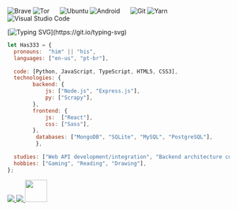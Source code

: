 ![Brave](https://img.shields.io/badge/Brave-FB542B?style=for-the-badge&logo=Brave&logoColor=white)
![Tor](https://img.shields.io/badge/Tor-7D4698?style=for-the-badge&logo=Tor-Browser&logoColor=white)
&nbsp;&nbsp;&nbsp;&nbsp;
![Ubuntu](https://img.shields.io/badge/Ubuntu-E95420?style=for-the-badge&logo=ubuntu&logoColor=white)
![Android](https://img.shields.io/badge/Android-3DDC84?style=for-the-badge&logo=android&logoColor=white)
&nbsp;&nbsp;&nbsp;&nbsp;
![Git](https://img.shields.io/badge/git-%23F05033.svg?style=for-the-badge&logo=git&logoColor=white)
![Yarn](https://img.shields.io/badge/yarn-%232C8EBB.svg?style=for-the-badge&logo=yarn&logoColor=white)
![Visual Studio Code](https://img.shields.io/badge/Visual%20Studio%20Code-0078d7.svg?style=for-the-badge&logo=visual-studio-code&logoColor=white)

[![Typing SVG](https://readme-typing-svg.herokuapp.com?font=Chakra+Petch&size=30&color=93D1FF&lines=~$+echo+'Hello+World!')](https://git.io/typing-svg)
```javascript
let Has333 = {
  pronouns:  "him" || "his",
  languages: ["en-us", "pt-br"],
  
  code: [Python, JavaScript, TypeScript, HTML5, CSS3],
  technologies: {
        backend: {
            js: ["Node.js", "Express.js"],
            py: ["Scrapy"],
        },
        frontend: {
            js:  ["React"],
            css: ["Sass"],
        },
         databases: ["MongoDB", "SQLite", "MySQL", "PostgreSQL"],
         },
         
  studies: ["Web API development/integration", "Backend architecture concepts", "Application security testing"],
  hobbies: ["Gaming", "Reading", "Drawing"],
};
```
<a href="https://tryhackme.com/p/jujuonrails">
<img src="https://user-images.githubusercontent.com/79391523/192159099-9092d5eb-65a9-4c6f-a50e-10d1f5542d71.png">
</a>

<a href="https://app.hackthebox.com/profile/998902">
<img src="https://www.hackthebox.eu/badge/image/998902">
</a>

<a href="https://www.hackerrank.com/jujuonrails">
<img src="https://img.shields.io/badge/HackerRank-jujuonrails-brightgreen" height=50>
</a>
